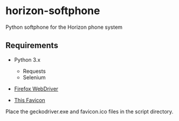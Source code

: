 # horizon-softphone

Python softphone for the Horizon phone system

## Requirements

* Python 3.x
  * Requests 
  * Selenium 

* [Firefox WebDriver](https://github.com/mozilla/geckodriver/releases)
* [This Favicon](https://www.unlimitedhorizon.co.uk/images/branded_common/favicon.ico)

Place the geckodriver.exe and favicon.ico files in the script directory.



